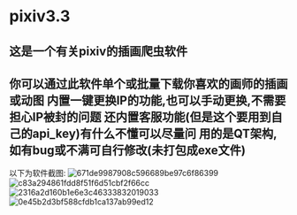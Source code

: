 # pixiv3.3
这是一个有关pixiv的插画爬虫软件
----------------------------------------------------------
你可以通过此软件单个或批量下载你喜欢的画师的插画或动图
内置一键更换IP的功能,也可以手动更换,不需要担心IP被封的问题
还内置客服功能(但是这个要用到自己的api_key)有什么不懂可以尽量问
用的是QT架构,如有bug或不满可自行修改(未打包成exe文件)
----------------------------------------------------------
以下为软件截图:
![671de9987908c596689be97c6f86399](https://github.com/user-attachments/assets/ff93f6df-53d3-4a1a-8fe8-149ba46009c4)
![c83a294861fdd8f51f6d51cbf2f66cc](https://github.com/user-attachments/assets/ff6f8f2a-d6a1-4dcf-8a1c-682f26bf5732)
![2316a2d160b1e6e3c46333832019033](https://github.com/user-attachments/assets/672f6617-97d7-43b1-9e43-43d1a64e9d01)
![0e45b2d3bf588cfdb1ca137ab99ed12](https://github.com/user-attachments/assets/0927cadd-2467-4543-b56e-7492e155cd19)
